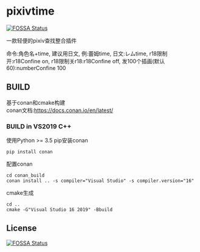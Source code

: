 # pixivtime
[![FOSSA Status](https://app.fossa.com/api/projects/git%2Bgithub.com%2Fsevenshape%2Fpixivtime.svg?type=shield)](https://app.fossa.com/projects/git%2Bgithub.com%2Fsevenshape%2Fpixivtime?ref=badge_shield)

一款轻便的pixiv查找整合插件

命令:角色名+time, 建议用日文, 例:蕾姆time, 日文:レムtime, r18限制开:r18Confine on, r18限制关r18:r18Confine off, 发100个插画(默认60):numberConfine 100

## BUILD
基于conan和cmake构建  
conan文档:https://docs.conan.io/en/latest/  

### BUILD in VS2019 C++
使用Python >= 3.5 pip安装conan  

    pip install conan  
配置conan  

    cd conan_build  
    conan install .. -s compiler="Visual Studio" -s compiler.version="16"  

cmake生成  

    cd ..  
    cmake -G"Visual Studio 16 2019" -Bbuild  


## License
[![FOSSA Status](https://app.fossa.com/api/projects/git%2Bgithub.com%2Fsevenshape%2Fpixivtime.svg?type=large)](https://app.fossa.com/projects/git%2Bgithub.com%2Fsevenshape%2Fpixivtime?ref=badge_large)